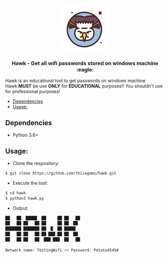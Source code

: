 <p align="center">
  <a href="https://github.com/thiiagoms/hawk">
    <img src="assets/hawk.png" alt="Logo" width="150" height="150">
  </a>
     <h3 align="center">Hawk - Get all wifi passwords stored on windows machine :eagle:</h3>
</p>

Hawk is an educational tool to get passwords on windows machine<br>
Hawk **MUST** be use **ONLY** for **EDUCATIONAL** purposes!! You shouldn't use for professional purposes!

- [Dependencies](#dependencies)
- [Usage:](#usage)

## Dependencies
- Python 3.6+

## Usage:

- Clone the respository:
```bash
$ git clone https://github.com/thiiagoms/hawk.git
```

- Execute the tool:
```bash
$ cd hawk
$ python3 hawk.py
```

* Output:
```bash 
██   ██  █████  ██     ██ ██   ██ 
██   ██ ██   ██ ██     ██ ██  ██  
███████ ███████ ██  █  ██ █████   
██   ██ ██   ██ ██ ███ ██ ██  ██  
██   ██ ██   ██  ███ ███  ██   ██

Network name: TestingWifi >> Password: Potato4545#
```
